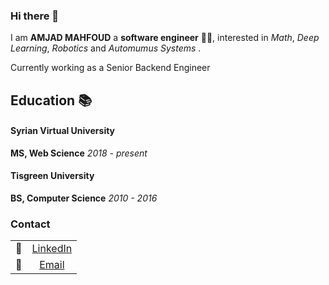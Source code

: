 ### Hi there 👋

I am **AMJAD MAHFOUD** a **software engineer** 👨‍💻, interested in *Math*, *Deep Learning*, *Robotics* and *Automumus Systems* .

Currently working as a Senior Backend Engineer

## Education :books:


#### Syrian Virtual University
**MS, Web Science**
*2018 - present*

#### Tisgreen University
**BS, Computer Science**
*2010 - 2016*


### Contact

| | |
|:----:|:---:|
|:link: | [LinkedIn](https://www.linkedin.com/in/amjad-mahfoud/)|
|:incoming_envelope: | [Email](mailto:amjad.y.mahfoud@gmail.com)|
